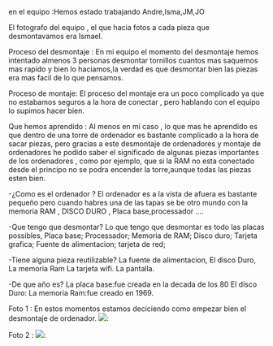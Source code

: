 en el equipo :Hemos estado trabajando Andre,Isma,JM,JO

El fotografo del equipo , el que hacia fotos a cada pieza que desmontavamos era Ismael.

Proceso del desmontaje : En mi equipo el momento del desmontaje hemos intentado almenos 3 personas desmontar tornillos cuantos mas saquemos mas rapido y bien lo haciamos,la verdad es que desmontar bien las piezas era mas facil de lo que pensamos.

Proceso de montaje: El proceso del montaje era un poco complicado ya que no estabamos seguros a la  hora de conectar , pero hablando con el equipo lo supimos hacer bien.

Que hemos aprendido : Al menos en mi caso , lo que mas he aprendido es que dentro de una torre de ordenador es bastante complicado a la hora de sacar piezas, pero gracias a este desmontaje de ordenadores y montaje de ordenadores he podido saber el significado de algunas piezas importantes de los ordenadores , como por ejemplo, que si la RAM no esta conectado desde el principo no se podra encender la torre,aunque todas las piezas esten bien.
 

-¿Como es el ordenador ?
El ordenador es a la vista de afuera es bastante pequeño pero cuando habres una de las tapas se be otro mundo con la memoria RAM , DISCO DURO , Placa base,processador ....

-Que tengo que desmontar?
Lo que tengo que desmontar es todo las placas possibles,
Placa base;
Processador;
Memoria de RAM;
Disco duro;
Tarjeta grafica;
Fuente de alimentacion;
tarjeta de red;

 
-Tiene alguna pieza reutilizable?
La fuente de alimentacion,
El disco Duro,
La memoria Ram 
La tarjeta wifi.
La pantalla.

-De que año es?
La placa base:fue creada en la decada de los 80 
El disco Duro:
La memoria Ram:fue creado en 1969.

Foto 1 : 
 En estos momentos estamos deciciendo como empezar bien el desmontaje de ordenador.
 ![](https://raw.githubusercontent.com/aRnAu1012/arnau/main/IMG%201.jpg):
 
Foto 2 :
![](https://raw.githubusercontent.com/aRnAu1012/arnau/main/IMG_2.jpg):




